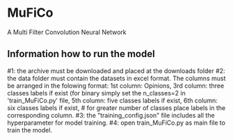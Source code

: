 # MuFiCo
A Multi Filter Convolution Neural Network

Information how to run the model
--------------------------------
#1: the archive must be downloaded and placed at the downloads folder
#2: the data folder must contain the datasets in excel format. The columns must be arranged in the folowing format:
	1st column: Opinions, 3rd column: three classes labels if exist (for binary simply set the n_classes=2 in 'train_MuFiCo.py' file,
	5th column: five classes labels if exist,	6th column: six classes labels if exist,
	# for greater number of classes place labels in the corresponding column.
#3: the "training_config.json" file includes all the hyperparameter for model training.
#4: open train_MuFiCo.py as main file to train the model.
